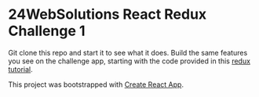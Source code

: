 # 24WebSolutions React Redux Challenge 1

Git clone this repo and start it to see what it does. Build the same features you see on the challenge app, starting with the code provided in this [redux tutorial](http://redux.js.org/docs/basics/ExampleTodoList.html).

This project was bootstrapped with [Create React App](https://github.com/facebookincubator/create-react-app).
